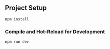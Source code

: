 ## Project Setup

```sh
npm install
```

### Compile and Hot-Reload for Development

```sh
npm run dev
```


